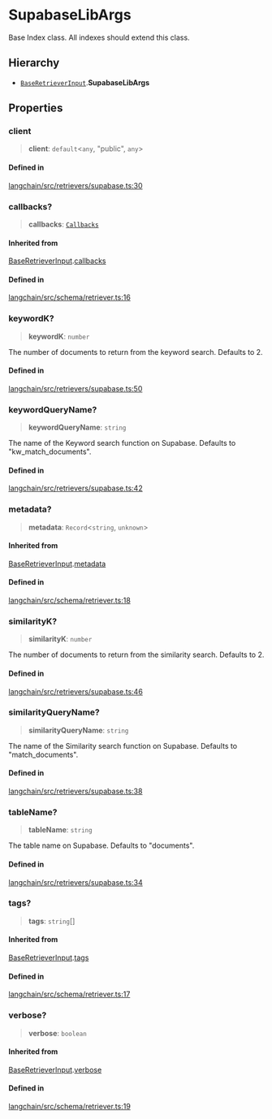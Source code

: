 SupabaseLibArgs
===============

Base Index class. All indexes should extend this class.

Hierarchy[​](#hierarchy "Direct link to Hierarchy")
---------------------------------------------------

*   [`BaseRetrieverInput`](/docs/api/schema_retriever/interfaces/BaseRetrieverInput).**SupabaseLibArgs**

Properties[​](#properties "Direct link to Properties")
------------------------------------------------------

### client[​](#client "Direct link to client")

> **client**: `default`<`any`, "public", `any`\>

#### Defined in[​](#defined-in "Direct link to Defined in")

[langchain/src/retrievers/supabase.ts:30](https://github.com/hwchase17/langchainjs/blob/46e1734/langchain/src/retrievers/supabase.ts#L30)

### callbacks?[​](#callbacks "Direct link to callbacks?")

> **callbacks**: [`Callbacks`](/docs/api/callbacks/types/Callbacks)

#### Inherited from[​](#inherited-from "Direct link to Inherited from")

[BaseRetrieverInput](/docs/api/schema_retriever/interfaces/BaseRetrieverInput).[callbacks](/docs/api/schema_retriever/interfaces/BaseRetrieverInput#callbacks)

#### Defined in[​](#defined-in-1 "Direct link to Defined in")

[langchain/src/schema/retriever.ts:16](https://github.com/hwchase17/langchainjs/blob/46e1734/langchain/src/schema/retriever.ts#L16)

### keywordK?[​](#keywordk "Direct link to keywordK?")

> **keywordK**: `number`

The number of documents to return from the keyword search. Defaults to 2.

#### Defined in[​](#defined-in-2 "Direct link to Defined in")

[langchain/src/retrievers/supabase.ts:50](https://github.com/hwchase17/langchainjs/blob/46e1734/langchain/src/retrievers/supabase.ts#L50)

### keywordQueryName?[​](#keywordqueryname "Direct link to keywordQueryName?")

> **keywordQueryName**: `string`

The name of the Keyword search function on Supabase. Defaults to "kw\_match\_documents".

#### Defined in[​](#defined-in-3 "Direct link to Defined in")

[langchain/src/retrievers/supabase.ts:42](https://github.com/hwchase17/langchainjs/blob/46e1734/langchain/src/retrievers/supabase.ts#L42)

### metadata?[​](#metadata "Direct link to metadata?")

> **metadata**: `Record`<`string`, `unknown`\>

#### Inherited from[​](#inherited-from-1 "Direct link to Inherited from")

[BaseRetrieverInput](/docs/api/schema_retriever/interfaces/BaseRetrieverInput).[metadata](/docs/api/schema_retriever/interfaces/BaseRetrieverInput#metadata)

#### Defined in[​](#defined-in-4 "Direct link to Defined in")

[langchain/src/schema/retriever.ts:18](https://github.com/hwchase17/langchainjs/blob/46e1734/langchain/src/schema/retriever.ts#L18)

### similarityK?[​](#similarityk "Direct link to similarityK?")

> **similarityK**: `number`

The number of documents to return from the similarity search. Defaults to 2.

#### Defined in[​](#defined-in-5 "Direct link to Defined in")

[langchain/src/retrievers/supabase.ts:46](https://github.com/hwchase17/langchainjs/blob/46e1734/langchain/src/retrievers/supabase.ts#L46)

### similarityQueryName?[​](#similarityqueryname "Direct link to similarityQueryName?")

> **similarityQueryName**: `string`

The name of the Similarity search function on Supabase. Defaults to "match\_documents".

#### Defined in[​](#defined-in-6 "Direct link to Defined in")

[langchain/src/retrievers/supabase.ts:38](https://github.com/hwchase17/langchainjs/blob/46e1734/langchain/src/retrievers/supabase.ts#L38)

### tableName?[​](#tablename "Direct link to tableName?")

> **tableName**: `string`

The table name on Supabase. Defaults to "documents".

#### Defined in[​](#defined-in-7 "Direct link to Defined in")

[langchain/src/retrievers/supabase.ts:34](https://github.com/hwchase17/langchainjs/blob/46e1734/langchain/src/retrievers/supabase.ts#L34)

### tags?[​](#tags "Direct link to tags?")

> **tags**: `string`\[\]

#### Inherited from[​](#inherited-from-2 "Direct link to Inherited from")

[BaseRetrieverInput](/docs/api/schema_retriever/interfaces/BaseRetrieverInput).[tags](/docs/api/schema_retriever/interfaces/BaseRetrieverInput#tags)

#### Defined in[​](#defined-in-8 "Direct link to Defined in")

[langchain/src/schema/retriever.ts:17](https://github.com/hwchase17/langchainjs/blob/46e1734/langchain/src/schema/retriever.ts#L17)

### verbose?[​](#verbose "Direct link to verbose?")

> **verbose**: `boolean`

#### Inherited from[​](#inherited-from-3 "Direct link to Inherited from")

[BaseRetrieverInput](/docs/api/schema_retriever/interfaces/BaseRetrieverInput).[verbose](/docs/api/schema_retriever/interfaces/BaseRetrieverInput#verbose)

#### Defined in[​](#defined-in-9 "Direct link to Defined in")

[langchain/src/schema/retriever.ts:19](https://github.com/hwchase17/langchainjs/blob/46e1734/langchain/src/schema/retriever.ts#L19)